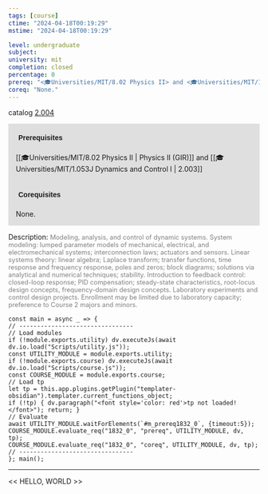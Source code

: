 ```yaml
---
tags: [course]
ctime: "2024-04-18T00:19:29"
mstime: "2024-04-18T00:19:29"

level: undergraduate
subject: 
university: mit
completion: closed
percentage: 0
prereq: "<🎓Universities/MIT/8.02 Physics II> and <🎓Universities/MIT/1.053J Dynamics and Control I>"
coreq: "None."
---
```


catalog [2.004](http://student.mit.edu/catalog/m2a.html#2.004)

<span style="display: block; padding: 15px; background-color: rgb(100, 100, 100, 0.2);"><font id="m_prereq1832_0" style="display: block; font-family: Arial, sans-serif; font-weight: bold; padding: 5px">Prerequisites</font><br><span id="prereq1832_0">[[🎓Universities/MIT/8.02 Physics II | Physics II (GIR)]] and [[🎓Universities/MIT/1.053J Dynamics and Control I | 2.003]]</span></span>
<span style="display: block; padding: 15px; background-color: rgb(100, 100, 100, 0.2);"><font id="m_coreq1832_0" style="display: block; font-family: Arial, sans-serif; font-weight: bold; padding: 5px">Corequisites</font><br><span id="coreq1832_0">None.</span></span>

<font style="">Description:</font>
<font style="color: grey; font-size: 0.8rem;">Modeling, analysis, and control of dynamic systems. System modeling: lumped parameter models of mechanical, electrical, and electromechanical systems; interconnection laws; actuators and sensors. Linear systems theory: linear algebra; Laplace transform; transfer functions, time response and frequency response, poles and zeros; block diagrams; solutions via analytical and numerical techniques; stability. Introduction to feedback control: closed-loop response; PID compensation; steady-state characteristics, root-locus design concepts, frequency-domain design concepts. Laboratory experiments and control design projects. Enrollment may be limited due to laboratory capacity; preference to Course 2 majors and minors.</font>

```dataviewjs
const main = async _ => {
// --------------------------------
// Load modules
if (!module.exports.utility) dv.executeJs(await dv.io.load("Scripts/utility.js"));
const UTILITY_MODULE = module.exports.utility;
if (!module.exports.course) dv.executeJs(await dv.io.load("Scripts/course.js"));
const COURSE_MODULE = module.exports.course;
// Load tp
let tp = this.app.plugins.getPlugin("templater-obsidian").templater.current_functions_object;
if (!tp) { dv.paragraph("<font style='color: red'>tp not loaded!</font>"); return; }
// Evaluate
await UTILITY_MODULE.waitForElements(`#m_prereq1832_0`, {timeout:5});
COURSE_MODULE.evaluate_req("1832_0", "prereq", UTILITY_MODULE, dv, tp);
COURSE_MODULE.evaluate_req("1832_0", "coreq", UTILITY_MODULE, dv, tp);
// --------------------------------
}; main();
```

---

<< HELLO, WORLD >>
